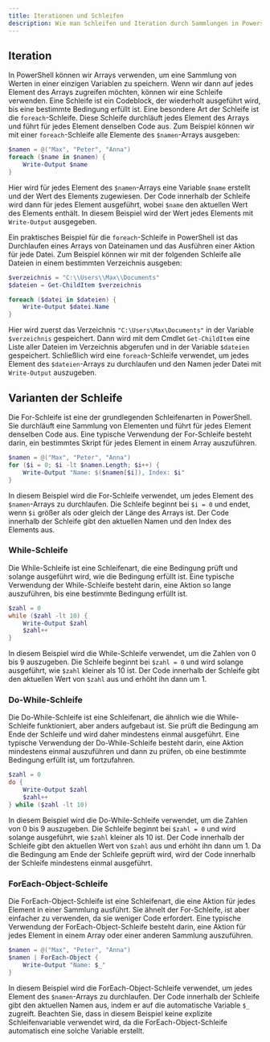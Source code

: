 ```yaml
---
title: Iterationen und Schleifen
description: Wie man Schleifen und Iteration durch Sammlungen in Powershell nutzt.
---
```


## Iteration

In PowerShell können wir Arrays verwenden, um eine Sammlung von Werten in einer einzigen Variablen zu speichern. Wenn wir dann auf jedes Element des Arrays zugreifen möchten, können wir eine Schleife verwenden. Eine Schleife ist ein Codeblock, der wiederholt ausgeführt wird, bis eine bestimmte Bedingung erfüllt ist.
Eine besondere Art der Schleife ist die `foreach`-Schleife. Diese Schleife durchläuft jedes Element des Arrays und führt für jedes Element denselben Code aus. Zum Beispiel können wir mit einer `foreach`-Schleife alle Elemente des `$namen`-Arrays ausgeben:

```powershell
$namen = @("Max", "Peter", "Anna")
foreach ($name in $namen) {
    Write-Output $name
}
```

Hier wird für jedes Element des `$namen`-Arrays eine Variable `$name` erstellt und der Wert des Elements zugewiesen. Der Code innerhalb der Schleife wird dann für jedes Element ausgeführt, wobei `$name` den aktuellen Wert des Elements enthält. In diesem Beispiel wird der Wert jedes Elements mit `Write-Output` ausgegeben.

Ein praktisches Beispiel für die `foreach`-Schleife in PowerShell ist das Durchlaufen eines Arrays von Dateinamen und das Ausführen einer Aktion für jede Datei. Zum Beispiel können wir mit der folgenden Schleife alle Dateien in einem bestimmten Verzeichnis ausgeben:

```powershell
$verzeichnis = "C:\\Users\\Max\\Documents"
$dateien = Get-ChildItem $verzeichnis

foreach ($datei in $dateien) {
    Write-Output $datei.Name
}
```

Hier wird zuerst das Verzeichnis `"C:\Users\Max\Documents"` in der Variable `$verzeichnis` gespeichert. Dann wird mit dem Cmdlet `Get-ChildItem` eine Liste aller Dateien im Verzeichnis abgerufen und in der Variable `$dateien` gespeichert. Schließlich wird eine `foreach`-Schleife verwendet, um jedes Element des `$dateien`-Arrays zu durchlaufen und den Namen jeder Datei mit `Write-Output` auszugeben.

## Varianten der Schleife

Die For-Schleife ist eine der grundlegenden Schleifenarten in PowerShell. Sie durchläuft eine Sammlung von Elementen und führt für jedes Element denselben Code aus. Eine typische Verwendung der For-Schleife besteht darin, ein bestimmtes Skript für jedes Element in einem Array auszuführen.

```powershell
$namen = @("Max", "Peter", "Anna")
for ($i = 0; $i -lt $namen.Length; $i++) {
    Write-Output "Name: $($namen[$i]), Index: $i"
}
```

In diesem Beispiel wird die For-Schleife verwendet, um jedes Element des `$namen`-Arrays zu durchlaufen. Die Schleife beginnt bei `$i = 0` und endet, wenn `$i` größer als oder gleich der Länge des Arrays ist. Der Code innerhalb der Schleife gibt den aktuellen Namen und den Index des Elements aus.

### While-Schleife

Die While-Schleife ist eine Schleifenart, die eine Bedingung prüft und solange ausgeführt wird, wie die Bedingung erfüllt ist. Eine typische Verwendung der While-Schleife besteht darin, eine Aktion so lange auszuführen, bis eine bestimmte Bedingung erfüllt ist.

```powershell
$zahl = 0
while ($zahl -lt 10) {
    Write-Output $zahl
    $zahl++
}
```

In diesem Beispiel wird die While-Schleife verwendet, um die Zahlen von 0 bis 9 auszugeben. Die Schleife beginnt bei `$zahl = 0` und wird solange ausgeführt, wie `$zahl` kleiner als 10 ist. Der Code innerhalb der Schleife gibt den aktuellen Wert von `$zahl` aus und erhöht ihn dann um 1.

### Do-While-Schleife

Die Do-While-Schleife ist eine Schleifenart, die ähnlich wie die While-Schleife funktioniert, aber anders aufgebaut ist. Sie prüft die Bedingung am Ende der Schleife und wird daher mindestens einmal ausgeführt. Eine typische Verwendung der Do-While-Schleife besteht darin, eine Aktion mindestens einmal auszuführen und dann zu prüfen, ob eine bestimmte Bedingung erfüllt ist, um fortzufahren.

```powershell
$zahl = 0
do {
    Write-Output $zahl
    $zahl++
} while ($zahl -lt 10)
```

In diesem Beispiel wird die Do-While-Schleife verwendet, um die Zahlen von 0 bis 9 auszugeben. Die Schleife beginnt bei `$zahl = 0` und wird solange ausgeführt, wie `$zahl` kleiner als 10 ist. Der Code innerhalb der Schleife gibt den aktuellen Wert von `$zahl` aus und erhöht ihn dann um 1. Da die Bedingung am Ende der Schleife geprüft wird, wird der Code innerhalb der Schleife mindestens einmal ausgeführt.

### ForEach-Object-Schleife

Die ForEach-Object-Schleife ist eine Schleifenart, die eine Aktion für jedes Element in einer Sammlung ausführt. Sie ähnelt der For-Schleife, ist aber einfacher zu verwenden, da sie weniger Code erfordert. Eine typische Verwendung der ForEach-Object-Schleife besteht darin, eine Aktion für jedes Element in einem Array oder einer anderen Sammlung auszuführen.

```powershell
$namen = @("Max", "Peter", "Anna")
$namen | ForEach-Object {
    Write-Output "Name: $_"
}
```

In diesem Beispiel wird die ForEach-Object-Schleife verwendet, um jedes Element des `$namen`-Arrays zu durchlaufen. Der Code innerhalb der Schleife gibt den aktuellen Namen aus, indem er auf die automatische Variable `$_` zugreift. Beachten Sie, dass in diesem Beispiel keine explizite Schleifenvariable verwendet wird, da die ForEach-Object-Schleife automatisch eine solche Variable erstellt.
